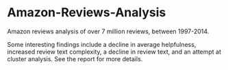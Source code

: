 # Amazon-Reviews-Analysis
Amazon reviews analysis of over 7 million reviews, between 1997-2014.

Some interesting findings include a decline in average helpfulness, increased review text complexity, 
a decline in review text, and an attempt at cluster analysis. See the report for more details. 
